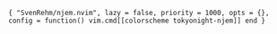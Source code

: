 `{
  "SvenRehm/njem.nvim",
  lazy = false,
  priority = 1000,
  opts = {},
  config = function()
    vim.cmd[[colorscheme tokyonight-njem]]
  end
}`
